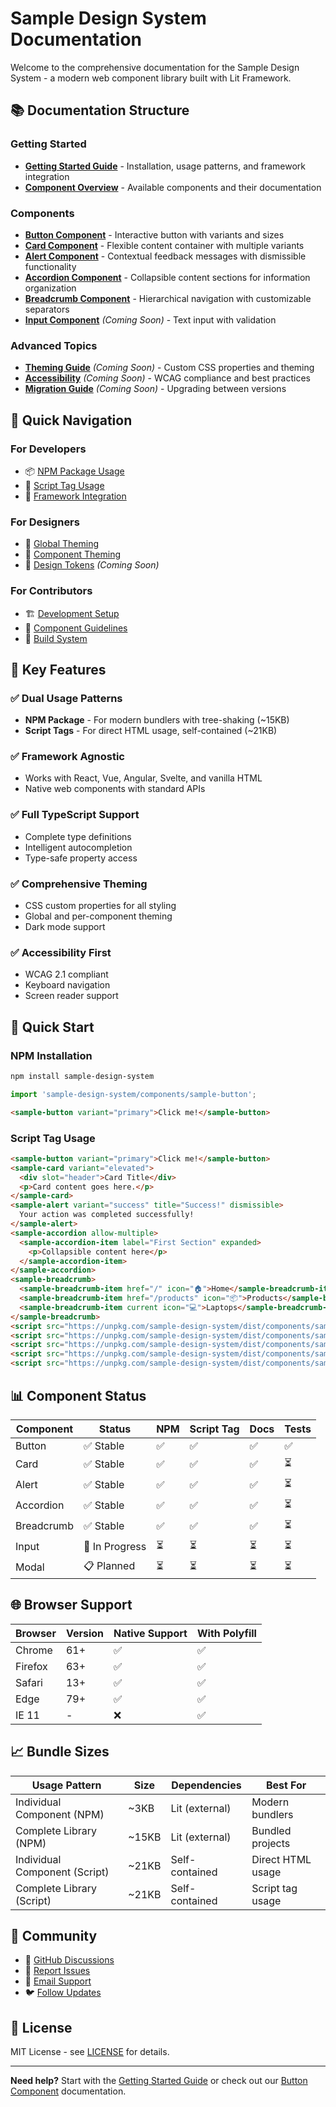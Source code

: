 # Sample Design System Documentation

Welcome to the comprehensive documentation for the Sample Design System - a modern web component library built with Lit Framework.

## 📚 Documentation Structure

### Getting Started
- **[Getting Started Guide](./getting-started.md)** - Installation, usage patterns, and framework integration
- **[Component Overview](#components)** - Available components and their documentation

### Components
- **[Button Component](./components/button.md)** - Interactive button with variants and sizes
- **[Card Component](./components/card.md)** - Flexible content container with multiple variants
- **[Alert Component](./components/alert.md)** - Contextual feedback messages with dismissible functionality
- **[Accordion Component](./components/accordion.md)** - Collapsible content sections for information organization
- **[Breadcrumb Component](./components/breadcrumb.md)** - Hierarchical navigation with customizable separators
- **[Input Component](./components/input.md)** *(Coming Soon)* - Text input with validation

### Advanced Topics
- **[Theming Guide](./theming.md)** *(Coming Soon)* - Custom CSS properties and theming
- **[Accessibility](./accessibility.md)** *(Coming Soon)* - WCAG compliance and best practices
- **[Migration Guide](./migration.md)** *(Coming Soon)* - Upgrading between versions

## 🎯 Quick Navigation

### For Developers
- 📦 [NPM Package Usage](./getting-started.md#npm-package-installation)
- 🎯 [Script Tag Usage](./getting-started.md#script-tag-installation)
- 🔧 [Framework Integration](./getting-started.md#framework-integration)

### For Designers
- 🎨 [Global Theming](./getting-started.md#global-theming)
- 🎨 [Component Theming](./components/button.md#custom-theming)
- 📐 [Design Tokens](./theming.md) *(Coming Soon)*

### For Contributors
- 🏗️ [Development Setup](./getting-started.md#development-setup)
- 📝 [Component Guidelines](../.cursor/rules/component-development.mdc)
- 🚀 [Build System](../.cursor/rules/build-configuration.mdc)

## 🌟 Key Features

### ✅ Dual Usage Patterns
- **NPM Package** - For modern bundlers with tree-shaking (~15KB)
- **Script Tags** - For direct HTML usage, self-contained (~21KB)

### ✅ Framework Agnostic
- Works with React, Vue, Angular, Svelte, and vanilla HTML
- Native web components with standard APIs

### ✅ Full TypeScript Support
- Complete type definitions
- Intelligent autocompletion
- Type-safe property access

### ✅ Comprehensive Theming
- CSS custom properties for all styling
- Global and per-component theming
- Dark mode support

### ✅ Accessibility First
- WCAG 2.1 compliant
- Keyboard navigation
- Screen reader support

## 🚀 Quick Start

### NPM Installation
```bash
npm install sample-design-system
```

```javascript
import 'sample-design-system/components/sample-button';
```

```html
<sample-button variant="primary">Click me!</sample-button>
```

### Script Tag Usage
```html
<sample-button variant="primary">Click me!</sample-button>
<sample-card variant="elevated">
  <div slot="header">Card Title</div>
  <p>Card content goes here.</p>
</sample-card>
<sample-alert variant="success" title="Success!" dismissible>
  Your action was completed successfully!
</sample-alert>
<sample-accordion allow-multiple>
  <sample-accordion-item label="First Section" expanded>
    <p>Collapsible content here</p>
  </sample-accordion-item>
</sample-accordion>
<sample-breadcrumb>
  <sample-breadcrumb-item href="/" icon="🏠">Home</sample-breadcrumb-item>
  <sample-breadcrumb-item href="/products" icon="📦">Products</sample-breadcrumb-item>
  <sample-breadcrumb-item current icon="💻">Laptops</sample-breadcrumb-item>
</sample-breadcrumb>
<script src="https://unpkg.com/sample-design-system/dist/components/sample-button.js"></script>
<script src="https://unpkg.com/sample-design-system/dist/components/sample-card.js"></script>
<script src="https://unpkg.com/sample-design-system/dist/components/sample-alert.js"></script>
<script src="https://unpkg.com/sample-design-system/dist/components/sample-accordion.js"></script>
<script src="https://unpkg.com/sample-design-system/dist/components/sample-breadcrumb.js"></script>
```

## 📊 Component Status

| Component | Status | NPM | Script Tag | Docs | Tests |
|-----------|--------|-----|------------|------|-------|
| Button | ✅ Stable | ✅ | ✅ | ✅ | ✅ |
| Card | ✅ Stable | ✅ | ✅ | ✅ | ⏳ |
| Alert | ✅ Stable | ✅ | ✅ | ✅ | ⏳ |
| Accordion | ✅ Stable | ✅ | ✅ | ✅ | ⏳ |
| Breadcrumb | ✅ Stable | ✅ | ✅ | ✅ | ⏳ |
| Input | 🚧 In Progress | ⏳ | ⏳ | ⏳ | ⏳ |
| Modal | 📋 Planned | ⏳ | ⏳ | ⏳ | ⏳ |

## 🌐 Browser Support

| Browser | Version | Native Support | With Polyfill |
|---------|---------|----------------|---------------|
| Chrome | 61+ | ✅ | ✅ |
| Firefox | 63+ | ✅ | ✅ |
| Safari | 13+ | ✅ | ✅ |
| Edge | 79+ | ✅ | ✅ |
| IE 11 | - | ❌ | ✅ |

## 📈 Bundle Sizes

| Usage Pattern | Size | Dependencies | Best For |
|---------------|------|--------------|----------|
| Individual Component (NPM) | ~3KB | Lit (external) | Modern bundlers |
| Complete Library (NPM) | ~15KB | Lit (external) | Bundled projects |
| Individual Component (Script) | ~21KB | Self-contained | Direct HTML usage |
| Complete Library (Script) | ~21KB | Self-contained | Script tag usage |

## 🤝 Community

- 💬 [GitHub Discussions](https://github.com/your-org/sample-design-system/discussions)
- 🐛 [Report Issues](https://github.com/your-org/sample-design-system/issues)
- 📧 [Email Support](mailto:support@yourorg.com)
- 🐦 [Follow Updates](https://twitter.com/yourorg)

## 📄 License

MIT License - see [LICENSE](../LICENSE) for details.

---

**Need help?** Start with the [Getting Started Guide](./getting-started.md) or check out our [Button Component](./components/button.md) documentation. 